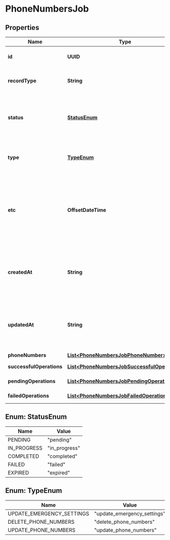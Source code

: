 

# PhoneNumbersJob


## Properties

Name | Type | Description | Notes
------------ | ------------- | ------------- | -------------
**id** | **UUID** | Identifies the resource. |  [optional] [readonly]
**recordType** | **String** | Identifies the type of the resource. |  [optional] [readonly]
**status** | [**StatusEnum**](#StatusEnum) | Indicates the completion status of the background update. |  [optional] [readonly]
**type** | [**TypeEnum**](#TypeEnum) | Identifies the type of the background job. |  [optional] [readonly]
**etc** | **OffsetDateTime** | ISO 8601 formatted date indicating when the estimated time of completion of the background job. |  [optional] [readonly]
**createdAt** | **String** | ISO 8601 formatted date indicating when the resource was created. |  [optional] [readonly]
**updatedAt** | **String** | ISO 8601 formatted date indicating when the resource was updated. |  [optional] [readonly]
**phoneNumbers** | [**List&lt;PhoneNumbersJobPhoneNumber&gt;**](PhoneNumbersJobPhoneNumber.md) |  |  [optional]
**successfulOperations** | [**List&lt;PhoneNumbersJobSuccessfulOperation&gt;**](PhoneNumbersJobSuccessfulOperation.md) |  |  [optional] [readonly]
**pendingOperations** | [**List&lt;PhoneNumbersJobPendingOperation&gt;**](PhoneNumbersJobPendingOperation.md) |  |  [optional] [readonly]
**failedOperations** | [**List&lt;PhoneNumbersJobFailedOperation&gt;**](PhoneNumbersJobFailedOperation.md) |  |  [optional] [readonly]



## Enum: StatusEnum

Name | Value
---- | -----
PENDING | &quot;pending&quot;
IN_PROGRESS | &quot;in_progress&quot;
COMPLETED | &quot;completed&quot;
FAILED | &quot;failed&quot;
EXPIRED | &quot;expired&quot;



## Enum: TypeEnum

Name | Value
---- | -----
UPDATE_EMERGENCY_SETTINGS | &quot;update_emergency_settings&quot;
DELETE_PHONE_NUMBERS | &quot;delete_phone_numbers&quot;
UPDATE_PHONE_NUMBERS | &quot;update_phone_numbers&quot;



